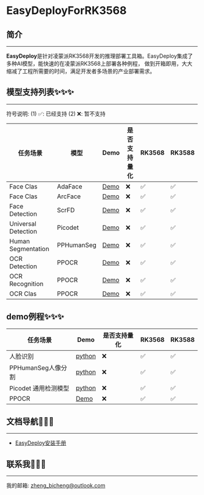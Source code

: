 # EasyDeployForRK3568

## 简介

****
**EasyDeploy**是针对凌蒙派RK3568开发的推理部署工具箱。EasyDeploy集成了多种AI模型，能快速的在凌蒙派RK3568上部署各种例程，
做到开箱即用，大大缩减了工程所需要的时间，满足开发者多场景的产业部署需求。

## 模型支持列表✨✨✨

****

符号说明: (1) ✅: 已经支持  (2) ❌: 暂不支持

| 任务场景                | 模型         | Demo                                       | 是否支持量化 | RK3568 | RK3588 |
|---------------------|------------|--------------------------------------------|--------|--------|--------|
| Face Clas           | AdaFace    | [Demo](./example/clas/ada_face)            | ❌      | ✅      | ✅      |
| Face Clas           | ArcFace    | [Demo](./example/clas/arc_face)            | ❌      | ✅      | ✅      |
| Face Detection      | ScrFD      | [Demo](./example/detection/scrfd)          | ❌      | ✅      | ✅      |
| Universal Detection | Picodet    | [Demo](./example/detection/picodet)        | ❌      | ✅      | ✅      |
| Human Segmentation  | PPHumanSeg | [Demo](./example/segmentation/pp_humanseg) | ❌      | ✅      | ✅      |
| OCR Detection       | PPOCR      | [Demo](./example/ocr/ppocr)                | ❌      | ✅      | ✅      |
| OCR Recognition     | PPOCR      | [Demo](./example/ocr/ppocr)                | ❌      | ✅      | ✅      |
| OCR Clas            | PPOCR      | [Demo](./example/ocr/ppocr)                | ❌      | ✅      | ✅      |

## demo例程✨✨✨

| 任务场景           | Demo                                                | 是否支持量化 | RK3568 | RK3588 |
|----------------|-----------------------------------------------------|--------|--------|--------|
| 人脸识别           | [python](./example/project/face_recognition/python) | ❌      | ✅      | ✅      |
| PPHumanSeg人像分割 | [python](./example/segmentation/pp_humanseg/python) | ❌      | ✅      | ✅      |
| Picodet 通用检测模型 | [python](./example/detection/picodet/python)        | ❌      | ✅      | ✅      |
| PPOCR          | [Demo](./example/ocr/ppocr)                         | ❌      | ✅      | ✅      |

## 文档导航🚙🚙🚙

****

* [EasyDeploy安装手册](./docs/quickly_start/install.md)

## 联系我📮📮📮

****

我的邮箱: [zheng_bicheng@outlook.com](zheng_bicheng@outlook.com)